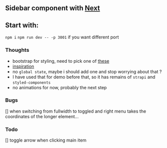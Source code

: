 ## Sidebar component with [Next](https://nextjs.org/)

## Start with:
`npm i`
`npm run dev -- -p 3001` if you want different port

### Thoughts

- bootstrap for styling, need to pick one of [these](https://bootswatch.com/minty/)
- [inspiration](https://bootsnipp.com/snippets/kl2OQ)
- no `global state`, maybe i should add one and stop worrying about that ?
- I have used that for demo before that, so it has remains of `strapi` and `styled-components`
- no animations for now, probably the next step

### Bugs
[] when switching from fullwidth to toggled and right menu takes the coordinates of the longer element...

### Todo
[] toggle arrow when clicking main item 